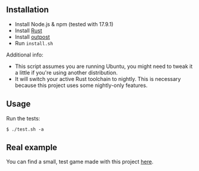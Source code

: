 ## Installation

- Install Node.js & npm (tested with 17.9.1)
- Install [Rust](https://www.rust-lang.org/tools/install)
- Install [outpost](https://github.com/symil/outpost)
- Run `install.sh`

Additional info:

- This script assumes you are running Ubuntu, you might need to tweak it a little if you're using another distribution.
- It will switch your active Rust toolchain to nightly. This is necessary because this project uses some nightly-only features.

## Usage

Run the tests:

```
$ ./test.sh -a
```

## Real example

You can find a small, test game made with this project [here](https://github.com/symil/mesys).